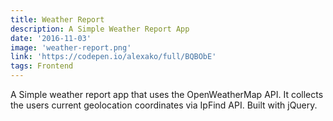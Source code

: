 ```yaml
---
title: Weather Report
description: A Simple Weather Report App
date: '2016-11-03'
image: 'weather-report.png'
link: 'https://codepen.io/alexako/full/BQBObE'
tags: Frontend
---
```


A Simple weather report app that uses the OpenWeatherMap API. It collects the users current geolocation coordinates via IpFind API. Built with jQuery.
